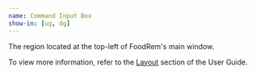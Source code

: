 ```yaml
---
name: Command Input Box
show-in: [ug, dg]
---
```


The region located at the top-left of FoodRem's main window.

To view more information, refer to the [Layout](#layout) section of the User Guide.
